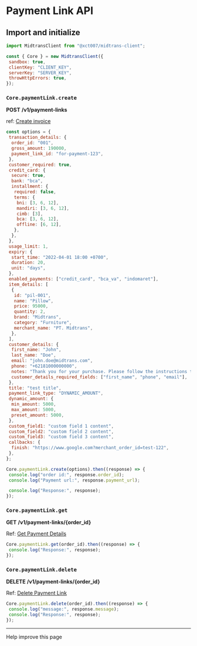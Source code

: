 # Payment Link API

## **Import and initialize**

```js
import MidtransClient from "@xct007/midtrans-client";

const { Core } = new MidtransClient({
 sandbox: true,
 clientKey: "CLIENT_KEY",
 serverKey: "SERVER_KEY",
 throwHttpErrors: true,
});
```

### `Core.paymentLink.create`

**POST** **/v1/payment-links**

ref: [Create invoice](https://docs.midtrans.com/reference/create-invoice)

```js
const options = {
 transaction_details: {
  order_id: "001",
  gross_amount: 190000,
  payment_link_id: "for-payment-123",
 },
 customer_required: true,
 credit_card: {
  secure: true,
  bank: "bca",
  installment: {
   required: false,
   terms: {
    bni: [3, 6, 12],
    mandiri: [3, 6, 12],
    cimb: [3],
    bca: [3, 6, 12],
    offline: [6, 12],
   },
  },
 },
 usage_limit: 1,
 expiry: {
  start_time: "2022-04-01 18:00 +0700",
  duration: 20,
  unit: "days",
 },
 enabled_payments: ["credit_card", "bca_va", "indomaret"],
 item_details: [
  {
   id: "pil-001",
   name: "Pillow",
   price: 95000,
   quantity: 2,
   brand: "Midtrans",
   category: "Furniture",
   merchant_name: "PT. Midtrans",
  },
 ],
 customer_details: {
  first_name: "John",
  last_name: "Doe",
  email: "john.doe@midtrans.com",
  phone: "+62181000000000",
  notes: "Thank you for your purchase. Please follow the instructions to pay.",
  customer_details_required_fields: ["first_name", "phone", "email"],
 },
 title: "test title",
 payment_link_type: "DYNAMIC_AMOUNT",
 dynamic_amount: {
  min_amount: 5000,
  max_amount: 5000,
  preset_amount: 5000,
 },
 custom_field1: "custom field 1 content",
 custom_field2: "custom field 2 content",
 custom_field3: "custom field 3 content",
 callbacks: {
  finish: "https://www.google.com?merchant_order_id=test-122",
 },
};

Core.paymentLink.create(options).then((response) => {
 console.log("order id:", response.order_id);
 console.log("Payment url:", response.payment_url);

 console.log("Response:", response);
});
```

### `Core.paymentLink.get`

**GET** **/v1/payment-links/{order_id}**

Ref: [Get Payment Details](https://docs.midtrans.com/reference/get-payment-link-details)

```js
Core.paymentLink.get(order_id).then((response) => {
 console.log("Response:", response);
});
```

### `Core.paymentLink.delete`

**DELETE** **/v1/payment-links/{order_id}**

Ref: [Delete Payment Link](https://docs.midtrans.com/reference/delete-payment-link)

```js
Core.paymentLink.delete(order_id).then((response) => {
 console.log("message:", response.message);
 console.log("Response:", response);
});
```

---

Help improve this page
